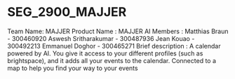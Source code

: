 # SEG_2900_MAJJER
Team Name: MAJJER
Product Name : MAJJER AI
Members :
Matthias Braun - 300460920 
Aswesh Sritharakumar - 300487936
Jean Kouao - 300492213
Emmanuel Doghor - 300465271
Brief description : A calendar powered by AI. You give it access to your different profiles (such as brightspace), and it adds all your events to the calendar. Connected to a map to help you find your way to your events
